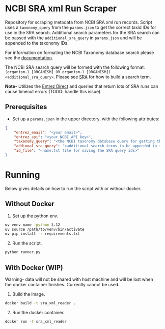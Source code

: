 # NCBI SRA xml Run Scraper

Repository for scraping metadata from NCBI SRA xml run records. Script uses a `taxonomy_query` from the `params.json` to get the correct taxid IDs for use in the SRA search. Additional search parameters for the SRA search can be passed with the `additional_sra_query` in `params.json` and will be appended to the taxonomy IDs.

For information on formating the NCBI Taxonomy database search please see the [documentation](https://www.ncbi.nlm.nih.gov/books/NBK53758/).

The NCBI SRA search query will be formed with the following format: `(organism-1 [ORGANISM] OR organism-1 [ORGANISM]) <additional_sra_query>`. Please see [SRA](https://www.ncbi.nlm.nih.gov/sra/docs/srasearch/) for how to build a search term. 

**Note-** Utilizes the [Entrez Direct](https://www.ncbi.nlm.nih.gov/books/NBK179288/) and queries that return lots of SRA runs can cause timeout errors (TODO: handle this issue). 

## Prerequisites

- Set up a `params.json` in the upper directory. with the following attributes:

```json
{
    "entrez_email": "<your email>",
    "entrez_api": "<your NCBI API key>",
    "taxonomy_query": "<the NCBI taxonomy database query for getting the correct organisms IDs for the SRA search>",
    "addional_sra_query": "<additional search terms to be appended to the organism IDs from the taxonomy query>",
    "id_file": "<name.txt file for saving the SRA query ids>"
}
```

# Running 
Below gives details on how to run the script with or withour docker.

## Without Docker

1. Set up the python env.

```bash
uv venv name -python 3.12
uv source /path/to/venv/bin/activate
uv pip install -r requirements.txt
```

2. Run the script.

```bash
python runner.py
```

## With Docker (WIP)
Warning- data will not be shared with host machine and will be lost when the docker container finishes. Currently cannot be used.

1. Build the image.
```bash
docker build -t sra_xml_reader .
```

2. Run the docker container.
```bash
docker run -t sra_xml_reader
```